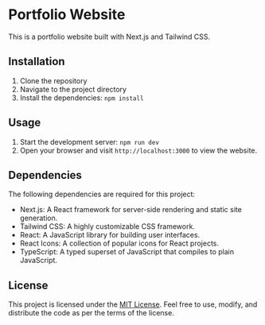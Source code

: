 # Portfolio Website

This is a portfolio website built with Next.js and Tailwind CSS. 

## Installation

1. Clone the repository
2. Navigate to the project directory
3. Install the dependencies: `npm install`

## Usage

1. Start the development server: `npm run dev`
2. Open your browser and visit `http://localhost:3000` to view the website.

## Dependencies

The following dependencies are required for this project:

- Next.js: A React framework for server-side rendering and static site generation.
- Tailwind CSS: A highly customizable CSS framework.
- React: A JavaScript library for building user interfaces.
- React Icons: A collection of popular icons for React projects.
- TypeScript: A typed superset of JavaScript that compiles to plain JavaScript.

## License

This project is licensed under the [MIT License](https://opensource.org/licenses/MIT). Feel free to use, modify, and distribute the code as per the terms of the license.

